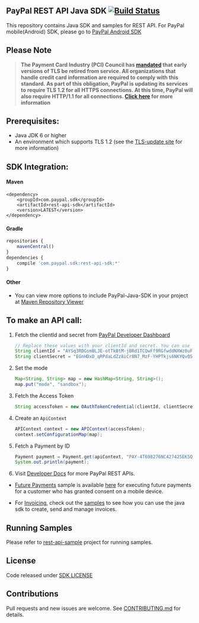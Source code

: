 ## PayPal REST API Java SDK [![Build Status](https://travis-ci.org/paypal/PayPal-Java-SDK.svg?branch=master)](https://travis-ci.org/paypal/PayPal-Java-SDK)
This repository contains Java SDK and samples for REST API. For PayPal mobile(Android) SDK, please go to [PayPal Android SDK](https://github.com/paypal/PayPal-Android-SDK)

## Please Note
> **The Payment Card Industry (PCI) Council has [mandated](http://blog.pcisecuritystandards.org/migrating-from-ssl-and-early-tls) that early versions of TLS be retired from service.  All organizations that handle credit card information are required to comply with this standard. As part of this obligation, PayPal is updating its services to require TLS 1.2 for all HTTPS connections. At this time, PayPal will also require HTTP/1.1 for all connections. [Click here](https://github.com/paypal/tls-update) for more information**

Prerequisites:
---------------
* Java JDK 6 or higher
* An environment which supports TLS 1.2 (see the [TLS-update site](https://github.com/paypal/TLS-update#java) for more information)

SDK Integration:
----------------

#### Maven
```
<dependency>
	<groupId>com.paypal.sdk</groupId>
	<artifactId>rest-api-sdk</artifactId>
	<version>LATEST</version>
</dependency>
```
#### Gradle
```js
repositories {
	mavenCentral()
}
dependencies {
	compile 'com.paypal.sdk:rest-api-sdk:*'
}
```
#### Other
- You can view more options to include PayPal-Java-SDK in your project at [Maven Repository Viewer](http://mvnrepository.com/artifact/com.paypal.sdk/rest-api-sdk)

To make an API call:
--------------------
1. Fetch the clientId and secret from [PayPal Developer Dashboard](https://developer.paypal.com/)

	```java
	// Replace these values with your clientId and secret. You can use these to get started right now.
	String clientId = "AYSq3RDGsmBLJE-otTkBtM-jBRd1TCQwFf9RGfwddNXWz0uFU9ztymylOhRS";
	String clientSecret = "EGnHDxD_qRPdaLdZz8iCr8N7_MzF-YHPTkjs6NKYQvQSBngp4PTTVWkPZRbL";
	```
2. Set the mode

	```java
	Map<String, String> map = new HashMap<String, String>();
	map.put("mode", "sandbox");
	```
3. Fetch the Access Token

	```java
	String accessToken = new OAuthTokenCredential(clientId, clientSecret, map).getAccessToken();
	```
4. Create an `ApiContext`

	```java
	APIContext context = new APIContext(accessToken);
	context.setConfigurationMap(map);
	```
5. Fetch a Payment by ID

	```java
	Payment payment = Payment.get(apiContext, "PAY-4T698276NC427425EK5QIV7Y");
	System.out.println(payment);
	```
6. Visit [Developer Docs](https://developer.paypal.com/docs/api/) for more PayPal REST APIs.

* [Future Payments](https://developer.paypal.com/docs/integration/mobile/make-future-payment/) sample is available [here](https://github.com/paypal/rest-api-sdk-java/blob/master/rest-api-sample/src/main/java/com/paypal/api/sample/FuturePaymentSample.java) for executing future payments for a customer who has granted consent on a mobile device.

* For [Invoicing](https://developer.paypal.com/webapps/developer/docs/api/#invoicing), check out the [samples](https://github.com/paypal/rest-api-sdk-java/blob/master/rest-api-sample/src/main/java/com/paypal/api/sample/InvoiceSample.java) to see how you can use the java sdk to create, send and manage invoices.

Running Samples
--------------------
Please refer to [rest-api-sample](rest-api-sample) project for running samples.

License
--------------------
Code released under [SDK LICENSE](LICENSE)

Contributions
--------------------
Pull requests and new issues are welcome. See [CONTRIBUTING.md](CONTRIBUTING.md) for details.
